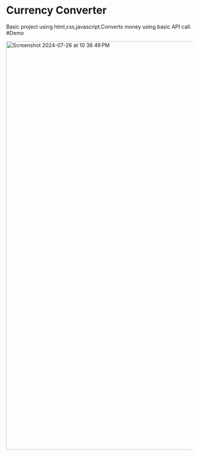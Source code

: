 # Currency Converter
Basic project using html,css,javascript.Converts money using basic API call.
#Demo

<img width="1105" alt="Screenshot 2024-07-26 at 10 38 49 PM" src="https://github.com/user-attachments/assets/37d8cd54-ce8f-4f60-b805-ff32fe7b65b0">
